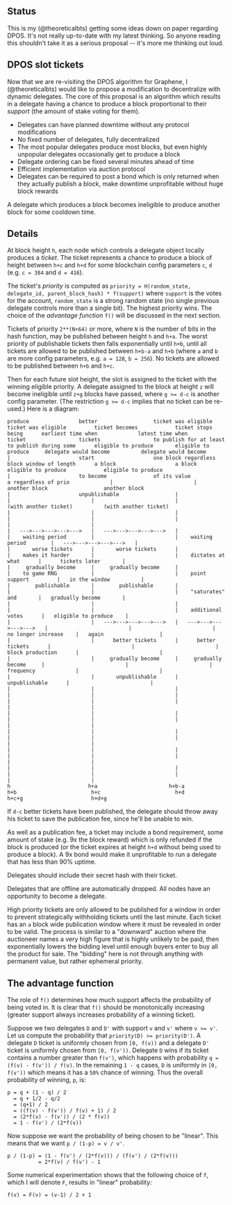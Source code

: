 
Status
------

This is my (@theoreticalbts) getting some ideas down on paper regarding DPOS.  It's not really up-to-date with my latest thinking.  So anyone reading this shouldn't take it as a serious proposal -- it's more me thinking out loud.

DPOS slot tickets
-----------------

Now that we are re-visiting the DPOS algorithm for Graphene, I (@theoreticalbts) would like to propose a modification to decentralize with dynamic delegates.  The core of this proposal is an algorithm which results in a delegate having a chance to produce a block proportional to their *support* (the amount of stake voting for them).

- Delegates can have planned downtime without any protocol modifications
- No fixed number of delegates, fully decentralized
- The most popular delegates produce most blocks, but even highly unpopular delegates occasionally get to produce a block
- Delegate ordering can be fixed several minutes ahead of time
- Efficient implementation via auction protocol
- Delegates can be required to post a bond which is only returned when they actually publish a block, make downtime unprofitable without huge block rewards

A delegate which produces a block becomes ineligible to produce another block for some cooldown time.

Details
-------

At block height `h`, each node which controls a delegate object locally produces a *ticket*.  The ticket represents a chance to produce a block of height between `h+c` and `h+d` for some blockchain config parameters `c`, `d` (e.g. `c = 384` and `d = 416`).

The ticket's *priority* is computed as `priority = H(random_state, delegate_id, parent_block_hash) * f(support)` where `support` is the votes for the account, `random_state` is a strong random state (no single previous delegate controls more than a single bit).  The highest priority wins.  The choice of the *advantage function* `f()` will be discussed in the next section.

Tickets of priority `2**(N+64)` or more, where `N` is the number of bits in the hash function, may be published between height `h` and `h+a`.  The worst priority of publishable tickets then falls exponentially until `h+b`, until all tickets are allowed to be published between `h+b-a` and `h+b` (where `a` and `b` are more config parameters, e.g. `a = 128`, `b = 256`).  No tickets are allowed to be published between `h+b` and `h+c`.

Then for each future slot height, the slot is assigned to the ticket with the winning eligible priority.  A delegate assigned to the block at height `z` will become ineligible until `z+g` blocks have passed, where `g >= d-c` is another config parameter.  (The restriction `g >= d-c` implies that no ticket can be re-used.)
Here is a diagram:

    produce                better                  ticket was eligible         ticket was eligible         ticket becomes            ticket stops being      earliest time when             latest time when
    ticket                 tickets                 to publish for at least     to publish during some      eligible to produce       eligible to produce     delegate would become          delegate would become
    |                      start                   one block regardless        block window of length      a block                   a block                 eligible to produce            eligible to produce
    |                      to become               of its value                a regardless of prio             |                          |                 another block                  another block
    |                      unpublishable                  |                          |                          |                          |                 (with another ticket)          (with another ticket)
    |                          |                          |                          |                          |                          |                          |                          |
    |   --->--->--->--->--->   |   --->--->--->--->--->   |                          |    waiting period        |                          |    waiting period        |   --->--->--->--->--->   |
    |       worse tickets      |       worse tickets      |                          |    makes it harder       |                          |    dictates at what      |      tickets later       |
    |     gradually become     |     gradually become     |                          |    to game RNG           |                          |    point support         |   in the window          |
    |        publishable       |        publishable       |                          |                          |                          |    "saturates" and       |   gradually become       |
    |                          |                          |                          |                          |                          |    additional votes      |   eligible to produce    |
    |                          |   --->--->--->--->--->   |   --->--->--->--->--->   |                          |                          |    no longer increase    |   again                  |
    |                          |      better tickets      |      better tickets      |                          |                          |    block production      |                          |
    |                          |     gradually become     |     gradually become     |                          |                          |    frequency             |                          |
    |                          |       unpublishable      |       unpublishable      |                          |                          |                          |                          |
    |                          |                          |                          |                          |                          |                          |                          |
    |                          |                          |                          |                          |                          |                          |                          |
    |                          |                          |                          |                          |                          |                          |                          |
    |                          |                          |                          |                          |                          |                          |                          |
    |                          |                          |                          |                          |                          |                          |                          |
    h                         h+a                       h+b-a                       h+b                        h+c                        h+d                       h+c+g                      h+d+g

If `d-c` better tickets have been published, the delegate should throw away his ticket to save the publication fee, since he'll be unable to win.

As well as a publication fee, a ticket may include a bond requirement, some amount of stake (e.g. 9x the block reward) which is only refunded if the block is produced (or the ticket expires at height `h+d` without being used to produce a block).  A 9x bond would make it unprofitable to run a delegate that has less than 90% uptime.

Delegates should include their secret hash with their ticket.

Delegates that are offline are automatically dropped.  All nodes have an opportunity to become a delegate.

High priority tickets are only allowed to be published for a window in order to prevent strategically withholding tickets until the last minute.  Each ticket has an `a` block wide publication window where it must be revealed in order to be valid.  The process is similar to a "downward" auction where the auctioneer names a very high figure that is highly unlikely to be paid, then exponentially lowers the bidding level until enough buyers enter to buy all the product for sale.  The "bidding" here is not through anything with permanent value, but rather ephemeral priority.

The advantage function
----------------------

The role of `f()` determines how much support affects the probability of being voted in.  It is clear that `f()` should be monotonically increasing (greater support always increases probability of a winning ticket).

Suppose we two delegates `D` and `D'` with support `v` and `v'` where `v >= v'`.  Let us compute the probability that `priority(D) >= priority(D')`.  A delegate `D` ticket is uniformly chosen from `[0, f(v))` and a delegate `D'` ticket is uniformly chosen from `[0, f(v'))`.  Delegate `D` wins if its ticket contains a number greater than `f(v')`, which happens with probability `q = (f(v) - f(v')) / f(v)`.  In the remaining `1 - q` cases, `D` is uniformly in `[0, f(v'))` which means it has a `50%` chance of winning.  Thus the overall probability of winning, `p`, is:

    p = q + (1 - q) / 2
      = q + 1/2 - q/2
      = (q+1) / 2
      = ((f(v) - f(v')) / f(v) + 1) / 2
      = (2*f(v) - f(v')) / (2 * f(v))
      = 1 - f(v') / (2*f(v))

Now suppose we want the probability of being chosen to be "linear".  This means that we want `p / (1-p) = v / v'`.

    p / (1-p) = (1 - f(v') / (2*f(v))) / (f(v') / (2*f(v)))
              = 2*f(v) / f(v') - 1

Some numerical experimentation shows that the following choice of `f`, which I will denote `F`, results in "linear" probability:

    f(v) = F(v) = (v-1) / 2 + 1

